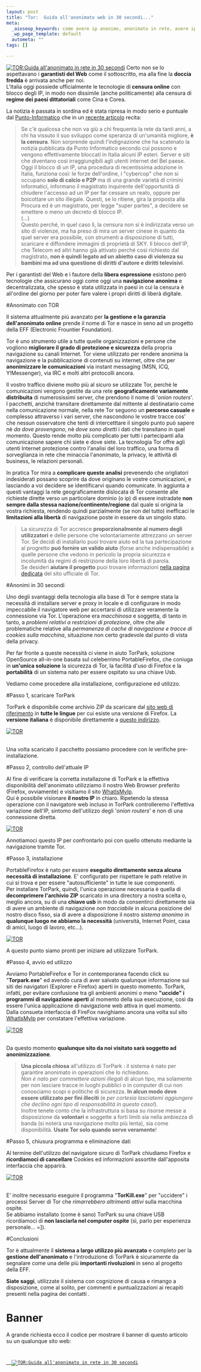```yaml
--- 
layout: post
title: "Tor:  Guida all'anonimato web in 30 secondi..."
meta: 
  _aioseop_keywords: come avere ip anonimo, anonimato in rete, avere ip anonimo, anonimizzare, anonimato web, anonymizer, anonimato in rete, navigare protetti e anonimi, betting, betting italia, blocco siti, cambiare ip, modificare ip, avere un altro ip
  _wp_page_template: default
  autometa: ""
tags: []

---
```

[![TOR:Guida all'anonimato in rete in 30 secondi](http://www.lastknight.com/download/tor_banner.png)](http://www.lastknight.com/tor/)
Certo non se lo aspettavano i **garantisti del Web** come il sottoscritto, ma alla fine la **doccia fredda** è arrivata anche per noi.  
L'Italia oggi possiede ufficialmente le tecnologie di<strong> censura online</strong> con blocco degli IP, in modo non dissimile (anche politicamente) alla censura di <strong>regime dei paesi dittatoriali</strong> come Cina e Corea.  

La notizia è passata in sordina ed è stata ripresa in modo serio e puntuale dal [Punto-Informatico](http://punto-informatico.it/p.asp?i=57671&r=PI) che in un [recente articolo](http://punto-informatico.it/p.asp?i=57671&r=PI) recita:

> Se c'è qualcosa che non va giù a chi frequenta la rete da tanti anni, a chi ha vissuto il suo sviluppo come speranza di un'umanità migliore, <strong>è la censura</strong>. Non sorprende quindi l'indignazione che ha scatenato la notizia pubblicata da Punto Informatico secondo cui possono e vengono effettivamente bloccati in Italia alcuni IP esteri. Server e siti che diventano così irraggiungibili agli utenti internet del Bel paese.<br>
> Oggi il blocco di un IP, una procedura di recentissima adozione in Italia, funziona così: le forze dell'ordine, i "cybercop" che non si occupano <strong>solo di calcio e P2P</strong> ma di una grande varietà di crimini informatici, informano il magistrato inquirente dell'opportunità di chiudere l'accesso ad un IP per far cessare un reato, oppure per boicottare un sito illegale. Questi, se lo ritiene, gira la proposta alla Procura ed è un magistrato, per legge "super partes", a decidere se emettere o meno un decreto di blocco IP.<br>
> (...)<br>
>Questo perché, in quel caso lì, la censura non si è indirizzata verso un sito di violenze, ma ha preso di mira un server cinese in quanto da quel server era possibile, con strumenti a disposizione di tutti, scaricare e diffondere immagini di proprietà di SKY. Il blocco dell'IP, che Telecom ed altri hanno già attivato perché così richiesto dal magistrato, <strong>non è quindi legato ad un abietto caso di violenza su bambini ma ad una questione di diritti d'autore e diritti televisivi</strong>.

Per i garantisti del Web e i fautore della **libera espressione** esistono però tecnologie che assicurano oggi come oggi una **navigazione anonima** e decentralizzata, che spesso è stata utilizzata in paesi in cui la censura è all'ordine del giorno per poter fare valere i propri diritti di liberà digitale.

#Anonimato con TOR

Il sistema attualmente più avanzato per **la gestione e la garanzia dell'anonimato online** prende il nome di Tor e nasce in seno ad un progetto della EFF (Electronic Frountier Foundation).

Tor è uno strumento utile a tutte quelle organizzazioni e persone che vogliono **migliorare il grado di protezione e sicurezza** della propria navigazione su canali Internet. Tor viene utilizzato per rendere anonima la navigazione e la pubblicazione di contenuti su internet, oltre che per **anonimizzare le comunicazioni** via instant messaging (MSN, ICQ, Y!Messenger), via IRC e molti altri protocolli ancora. 

Il vostro traffico diviene molto più al sicuro se utilizzate Tor, perchè le comunicazioni vengono gestite da una rete **geograficamente variamente distribuita** di numerosissimi server, che prendono il nome di '*onion routers*'. I pacchetti, anzichè transitare direttamente dal mittente al destinatario come nella comunicazione normale, nella rete Tor seguono un **percorso casuale** e complesso attraverso i vari server, che nascondono le vostre tracce cos' che nessun osservatore che tenti di intercetttare il singolo punto può sapere nè *da dove provengono*, nè *dove sono diretti* i dati che transitano in quel momento. 
Questo rende molto più complicato per tutti i partecipanti alla comunicazione sapere chi siete e dove siete. La tecnologia Tor offre agli utenti Internet protezione contro l'analisi del loro traffico, una forma di sorveglianza in rete che minaccia l'anonimato, la privacy, le attività di business, le relazioni personali.

In pratica Tor mira a **complicare queste analisi** prevenendo che origliatori indesiderati possano scoprire da dove originano le vostre comunicazioni, e lasciando a voi decidere se identificarvi quando comunicate. In aggiunta a questi vantaggi la rete geograficamente dislocata di Tor consente alle richieste dirette verso un particolare dominio (o ip) di essere instradate **non sempre dalla stessa nazione/continente/regione** dal quale si origina la vostra richiesta, rendendo quindi parzialmente (se non del tutto) inefficaci le **limitazioni alla libertà** di navigazione poste in essere da un singolo stato.

> La sicurezza di Tor accresce **proporzionalmente al numero degli utilizzatori** e delle persone che volontariamente attrezzano un server Tor. Se decidi di installarlo puoi trovare aiuto ed la tua partecipazione al progretto **può fornire un valido aiuto** (forse anche indispensabile) a quelle persone che vedono in pericolo la propria sicurezza e incolumità da regimi di restrizione della loro libertà di parola.<br>
> Se desideri **aiutare il progetto** puoi trovare informazioni [nella pagina dedicata](http://tor.eff.org/volunteer.html.it) del sito ufficiale di Tor.

<!--adsense-->

#Anonimi in 30 secondi

Uno degli svantaggi della tecnologia alla base di Tor è sempre stata la necessità di installare server e proxy in locale e di configurare in modo impeccabile il navigatore web per accertarsi di utilizzare veramente la connessione via Tor.
L'operazione era *macchinosa* e soggetta, di tanto in tanto, a *problemi relativi a restrizioni di protezione*, oltre che alle problematiche relative alla *permanenza di cache di navigazione e tracce di cookies sulla macchina*, situazione non certo gradevole dal punto di vista della privacy.  

Per far fronte a queste necessità ci viene in aiuto TorPark, soluzione OpenSource all-in-one basata sul celeberrimo PortableFirefox, che coniuga in **un'unica soluzione** la sicurezza di Tor, la facilità d'uso di Firefox e la **portabilità** di un sistema nato per essere ospitato su una chiave Usb.

Vediamo come procedere alla installazione, configurazione ed utilizzo.

#Passo 1, scaricare TorPark

TorPark è disponibile come archivio ZIP da scaricare dal [sito web di riferimento](http://www.freehaven.net/~arrakis/) in **tutte le lingue** per cui esiste una versione di Firefox. La **versione italiana** è disponibile direttamente a [questo indirizzo](http://www.freehaven.net/~arrakis/release/torpark_italian.zip).

[![TOR](/download/thumb-20060205_tor_1.jpg)](http://www.lastknight.com/download/20060205_tor_1.jpg)<br><br>

Una volta scaricato il pacchetto possiamo procedere con le verifiche pre-installazione.

#Passo 2, controllo dell'attuale IP

Al fine di verificare la corretta installazone di TorPark e la effettiva disponibilità dell'anonimato utilizziamo il nostro Web Browser preferito (Firefox, ovviamente) e visitiamo il sito [WhatIsMyIp](http://www.whatismyip.com).  
Qui è possibile visionare **il nostro IP** in chiaro. Ripetendo la stessa operazione con il navigatore web incluso in TorPark controlleremo l'effettiva variazione dell'IP, sintomo dell'utilizzo degli '*onion routers*' e non di una connessione diretta.

[![TOR](/download/thumb-20060205_tor_2.jpg)](http://www.lastknight.com/download/20060205_tor_2.jpg)

Annotiamoci questo IP per confrontarlo poi con quello ottenuto mediante la navigazione tramite Tor.

#Passo 3, installazione

PortableFirefox è nato per essere **eseguito direttamente senza alcuna necessità di installazione**. E' configurato per rispettare le path relative in cui si trova e per essere "autosufficiente" in tutte le sue componenti.  
Per installare TorPark, quindi, l'unica operazione necessaria è quella di **decomprimere l'archivio ZIP** scaricato in una directory a nostra scelta o, meglio ancora, su di una **chiave usb** in modo da consentirci direttamente sia di avere un ambiente di navigazione *non tracciabile* in alcuna posizione del nostro disco fisso, sia di avere a disposizione il nostro *sistema anonimo* in **qualunque luogo ne abbiamo la necessità** (università, Internet Point, casa di amici, luogo di lavoro, etc...).

[![TOR](/download/thumb-20060205_tor_3.jpg)](http://www.lastknight.com/download/20060205_tor_3.jpg) 

A questo punto siamo pronti per iniziare ad utilizzare TorPark.

#Passo 4, avvio ed utilizzo

Avviamo PortableFirefox e Tor in contemporanea facendo click su "**Torpark.exe**" ed avendo cura di aver salvato qualunque informazione sui siti dei navigatori (Explorer e Firefox) aperti in questo momento. TorPark, infatti, per evitare confusione tra gli ambienti anonimi o meno **"uccide" i programmi di navigazione aperti** al momento della sua esecuzione, così da essere l'unica applicazione di navigazione web attiva in quel momento.  
Dalla consueta interfaccia di FireFox navighiamo ancora una volta sul sito  [WhatIsMyIp](http://www.whatismyip.com) per constatare l'effettiva variazione.  

[![TOR](/download/thumb-20060205_tor_4.jpg)](http://www.lastknight.com/download/20060205_tor_4.jpg)  <br><br>

Da questo momento **qualunque sito da noi visitato sarà soggetto ad anonimizzazione**.

> **Una piccola chiosa** all'utilizzo di TorPark : il sistema è nato per garantire anonimato in operazioni che lo richiedono.<br>
> *Non è nato per commettere azioni illegali* di alcun tipo, ma solamente per non lasciare tracce in luoghi pubblici o in computer di cui non conosciamo scopi o politiche di sicurezza. **In alcun modo deve essere utilizzato per fini illeciti** (e *per cortesia lasciatemi aggiungere che declino ogni tipo di responsabilità in questo caso!*).<br>
> Inoltre tenete conto che la infrastruttura si basa su risorse messe a disposizione da **volontari** e soggette a forti limiti sia nella ambiezza di banda (si noterà una navigazione molto più lenta), sia come disponibilità. **Usate Tor solo quando serve veramente**!

#Passo 5, chiusura programma e eliminazione dati

Al termine dell'utilizzo del navigatore sicuro di TorPark chiudiamo Firefox e **ricordiamoci di cancellare** Cookies ed informazioni assortite dall'apposita interfaccia che apparirà.

[![TOR](/download/thumb-20060205_tor_5.jpg)](http://www.lastknight.com/download/20060205_tor_5.jpg)  <br><br>

E' inoltre necessario eseguire il programma "**TorKill.exe**" per "uccidere" i processi Server di Tor che *rimarrebbero altrimenti attivi* sulla macchina ospite.  
Se abbiamo installato (come è sano) TorPark su una chiave USB ricordiamoci di **non lasciarla nel computer ospite** (sì, parlo per esperienza personale... =]).

#Conclusioni

Tor è attualmente il **sistema a largo utilizzo più avanzato** e completo per la **gestione dell'anonimato** e l'introduzione di TorPark è sicuramente da segnalare come una delle più **importanti rivoluzioni** in seno al progetto della EFF.  

**Siate saggi**, utilizzate il sistema con cognizione di causa e rimango a disposizione, come al solito, per commenti e puntualizzazioni ai recapiti presenti nella pagina dei contatti .

# Banner

A grande richiesta ecco il codice per mostrare il banner di questo articolo su un qualunque sito web:

<code lang="html">
<a href="http://www.lastknight.com/tor/">
  <img src="http://www.lastknight.com/download/tor_banner.png"
      alt="TOR:Guida all'anonimato in rete in 30 secondi"/>
</a>
</code> 
